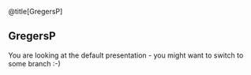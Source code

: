 @title[GregersP]
## GregersP

You are looking at the default presentation - you might want to switch to some branch :-)
